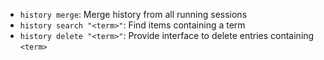 - `history merge`: Merge history from all running sessions
- `history search "<term>"`: Find items containing a term
- `history delete "<term>"`: Provide interface to delete entries containing `<term>`
